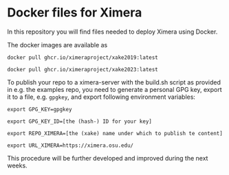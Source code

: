 # Docker files for Ximera

In this repository you will find files needed to deploy Ximera using Docker. 

The docker images are available as

`docker pull ghcr.io/ximeraproject/xake2019:latest`

`docker pull ghcr.io/ximeraproject/xake2023:latest`


To publish your repo to a ximera-server with the build.sh script as provided in e.g. the examples repo, you need to generate a personal GPG key,
export it to a file, e.g. `gpgkey`, and export following environment variables:
  
`export GPG_KEY=gpgkey`

`export GPG_KEY_ID=[the (hash-) ID for your key]`

`export REPO_XIMERA=[the (xake) name under which to publish te content]`

`export URL_XIMERA=https://ximera.osu.edu/`

This procedure will be further developed and improved during the next weeks.


